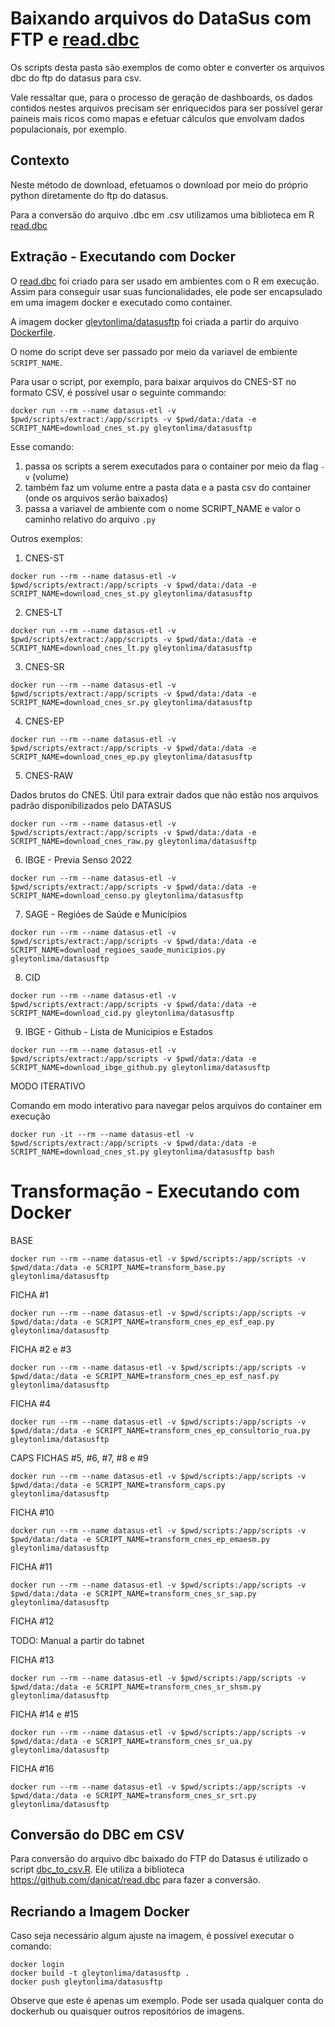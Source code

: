 # Baixando arquivos do DataSus com FTP e [read.dbc](https://github.com/danicat/read.dbc)

Os scripts desta pasta são exemplos de como obter e converter os arquivos dbc do ftp do datasus para csv.

Vale ressaltar que, para o processo de geração de dashboards, os dados contidos nestes arquivos precisam ser
enriquecidos para ser possível gerar paineis mais ricos como mapas e efetuar cálculos que envolvam dados
populacionais, por exemplo.

## Contexto

Neste método de download, efetuamos o download por meio do próprio python diretamente do ftp do datasus.

Para a conversão do arquivo .dbc em .csv utilizamos uma biblioteca em R [read.dbc](https://github.com/danicat/read.dbc)

## Extração - Executando com Docker

O [read.dbc](https://github.com/danicat/read.dbc) foi criado para ser usado em ambientes com o R em execução. 
Assim para conseguir usar suas funcionalidades, ele pode ser encapsulado em uma imagem docker e executado como container.

A imagem docker [gleytonlima/datasusftp](https://hub.docker.com/r/gleytonlima/datasusftp) foi criada a partir do arquivo
[Dockerfile](Dockerfile).

O nome do script deve ser passado por meio da variavel de embiente `SCRIPT_NAME`.

Para usar o script, por exemplo, para baixar arquivos do CNES-ST no formato CSV, é possível usar o seguinte
commando:

```commandline
docker run --rm --name datasus-etl -v $pwd/scripts/extract:/app/scripts -v $pwd/data:/data -e SCRIPT_NAME=download_cnes_st.py gleytonlima/datasusftp
```

Esse comando:
1. passa os scripts a serem executados para o container por meio da flag `-v` (volume)
2. também faz um volume entre a pasta data e a pasta csv do container (onde os arquivos serão baixados)
3. passa a variavel de ambiente com o nome SCRIPT_NAME e valor o caminho relativo do arquivo `.py`

Outros exemplos:

1. CNES-ST

```commandline
docker run --rm --name datasus-etl -v $pwd/scripts/extract:/app/scripts -v $pwd/data:/data -e SCRIPT_NAME=download_cnes_st.py gleytonlima/datasusftp
```

2. CNES-LT

```commandline
docker run --rm --name datasus-etl -v $pwd/scripts/extract:/app/scripts -v $pwd/data:/data -e SCRIPT_NAME=download_cnes_lt.py gleytonlima/datasusftp
```

3. CNES-SR

```commandline
docker run --rm --name datasus-etl -v $pwd/scripts/extract:/app/scripts -v $pwd/data:/data -e SCRIPT_NAME=download_cnes_sr.py gleytonlima/datasusftp
```

4. CNES-EP

```commandline
docker run --rm --name datasus-etl -v $pwd/scripts/extract:/app/scripts -v $pwd/data:/data -e SCRIPT_NAME=download_cnes_ep.py gleytonlima/datasusftp
```

5. CNES-RAW

Dados brutos do CNES. Útil para extrair dados que não estão nos arquivos padrão disponibilizados
pelo DATASUS

```commandline
docker run --rm --name datasus-etl -v $pwd/scripts/extract:/app/scripts -v $pwd/data:/data -e SCRIPT_NAME=download_cnes_raw.py gleytonlima/datasusftp
```

6. IBGE - Previa Senso 2022

```commandline
docker run --rm --name datasus-etl -v $pwd/scripts/extract:/app/scripts -v $pwd/data:/data -e SCRIPT_NAME=download_censo.py gleytonlima/datasusftp
```

7. SAGE - Regióes de Saúde e Municípios

```commandline
docker run --rm --name datasus-etl -v $pwd/scripts/extract:/app/scripts -v $pwd/data:/data -e SCRIPT_NAME=download_regioes_saude_municipios.py gleytonlima/datasusftp
```

8. CID

```commandline
docker run --rm --name datasus-etl -v $pwd/scripts/extract:/app/scripts -v $pwd/data:/data -e SCRIPT_NAME=download_cid.py gleytonlima/datasusftp
```

9. IBGE - Github - Lista de Municipios e Estados

```commandline
docker run --rm --name datasus-etl -v $pwd/scripts/extract:/app/scripts -v $pwd/data:/data -e SCRIPT_NAME=download_ibge_github.py gleytonlima/datasusftp
```

MODO ITERATIVO

Comando em modo interativo para navegar pelos arquivos do container em execução

```commandline
docker run -it --rm --name datasus-etl -v $pwd/scripts/extract:/app/scripts -v $pwd/data:/data -e SCRIPT_NAME=download_cnes_st.py gleytonlima/datasusftp bash
```

# Transformação - Executando com Docker

BASE

```commandline
docker run --rm --name datasus-etl -v $pwd/scripts:/app/scripts -v $pwd/data:/data -e SCRIPT_NAME=transform_base.py gleytonlima/datasusftp
```

FICHA #1

```commandline
docker run --rm --name datasus-etl -v $pwd/scripts:/app/scripts -v $pwd/data:/data -e SCRIPT_NAME=transform_cnes_ep_esf_eap.py gleytonlima/datasusftp
```

FICHA #2 e #3

```commandline
docker run --rm --name datasus-etl -v $pwd/scripts:/app/scripts -v $pwd/data:/data -e SCRIPT_NAME=transform_cnes_ep_esf_nasf.py gleytonlima/datasusftp
```

FICHA #4

```commandline
docker run --rm --name datasus-etl -v $pwd/scripts:/app/scripts -v $pwd/data:/data -e SCRIPT_NAME=transform_cnes_ep_consultorio_rua.py gleytonlima/datasusftp
```

CAPS FICHAS #5, #6, #7, #8 e #9

```commandline
docker run --rm --name datasus-etl -v $pwd/scripts:/app/scripts -v $pwd/data:/data -e SCRIPT_NAME=transform_caps.py gleytonlima/datasusftp
```


FICHA #10

```commandline
docker run --rm --name datasus-etl -v $pwd/scripts:/app/scripts -v $pwd/data:/data -e SCRIPT_NAME=transform_cnes_ep_emaesm.py gleytonlima/datasusftp
```

FICHA #11

```commandline
docker run --rm --name datasus-etl -v $pwd/scripts:/app/scripts -v $pwd/data:/data -e SCRIPT_NAME=transform_cnes_sr_sap.py gleytonlima/datasusftp
```

FICHA #12

TODO: Manual a partir do tabnet

FICHA #13

```commandline
docker run --rm --name datasus-etl -v $pwd/scripts:/app/scripts -v $pwd/data:/data -e SCRIPT_NAME=transform_cnes_sr_shsm.py gleytonlima/datasusftp
```

FICHA #14 e #15

```commandline
docker run --rm --name datasus-etl -v $pwd/scripts:/app/scripts -v $pwd/data:/data -e SCRIPT_NAME=transform_cnes_sr_ua.py gleytonlima/datasusftp
```

FICHA #16

```commandline
docker run --rm --name datasus-etl -v $pwd/scripts:/app/scripts -v $pwd/data:/data -e SCRIPT_NAME=transform_cnes_sr_srt.py gleytonlima/datasusftp
```

## Conversão do DBC em CSV

Para conversão do arquivo dbc baixado do FTP do Datasus é utilizado o script [dbc_to_csv.R](scripts/extract/dbc_to_csv.R).
Ele utiliza a biblioteca https://github.com/danicat/read.dbc para fazer a conversão.

## Recriando a Imagem Docker

Caso seja necessário algum ajuste na imagem, é possível executar o comando:

```commandline
docker login
docker build -t gleytonlima/datasusftp .
docker push gleytonlima/datasusftp
```

Observe que este é apenas um exemplo. Pode ser usada qualquer conta do dockerhub ou quaisquer outros
repositórios de imagens.
